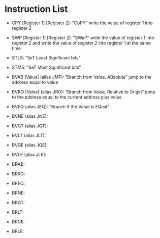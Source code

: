 # Instruction List

- CPY [Register 1] [Register 2]: "CoPY" write the value of register 1 into register 2
- SWP [Register 1] [Register 2]: "SWaP" write the value of register 1 into register 2 and write the value of register 2 into register 1 at the same time
- STLS: "SeT Least Significant bits"
- STMS: "SeT Most Significant bits"

- BVAB [Value] (alias JMP): "Branch from Value, ABsolute" jump to the address equal to value
- BVRO [Value] (alias JRO): "Branch from Value, Relative to Origin" jump to the address equal to the current address plus value
- BVEQ (alias JEQ): "Branch if the Value is EQual"
- BVNE (alias JNE):
- BVGT (alias JGT):
- BVLT (alias JLT):
- BVGE (alias JGE):
- BVLE (alias JLE):
- BRAB:
- BRRO:
- BREQ:
- BRNE:
- BRGT:
- BRLT:
- BRGE:
- BRLE:
